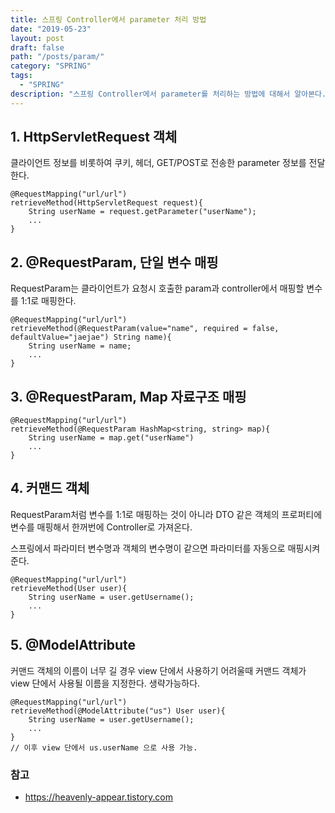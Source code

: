 ```yaml
---
title: 스프링 Controller에서 parameter 처리 방법
date: "2019-05-23"
layout: post
draft: false
path: "/posts/param/"
category: "SPRING"
tags:
  - "SPRING"
description: "스프링 Controller에서 parameter를 처리하는 방법에 대해서 알아본다."
---
```


## 1. HttpServletRequest 객체
클라이언트 정보를 비롯하여 쿠키, 헤더, GET/POST로 전송한 parameter 정보를 전달한다.
```
@RequestMapping("url/url")
retrieveMethod(HttpServletRequest request){
	String userName = request.getParameter("userName");
	...
}
```

## 2. @RequestParam, 단일 변수 매핑
RequestParam는 클라이언트가 요청시 호출한 param과 controller에서 매핑할 변수를 1:1로 매핑한다.

```
@RequestMapping("url/url")
retrieveMethod(@RequestParam(value="name", required = false, defaultValue="jaejae") String name){
	String userName = name;
	...
}
```

## 3. @RequestParam, Map 자료구조 매핑
```
@RequestMapping("url/url")
retrieveMethod(@RequestParam HashMap<string, string> map){
	String userName = map.get("userName")
	...
}
```

## 4. 커맨드 객체
RequestParam처럼 변수를 1:1로 매핑하는 것이 아니라
DTO 같은 객체의 프로퍼티에 변수를 매핑해서 한꺼번에 Controller로 가져온다.

스프링에서 파라미터 변수명과 객체의 변수명이 같으면
파라미터를 자동으로 매핑시켜 준다.

```
@RequestMapping("url/url")
retrieveMethod(User user){
	String userName = user.getUsername();
	...
}
```

## 5. @ModelAttribute
커맨드 객체의 이름이 너무 길 경우 view 단에서 사용하기 어려울때
커맨드 객체가 view 단에서 사용될 이름을 지정한다.
생략가능하다.
```
@RequestMapping("url/url")
retrieveMethod(@ModelAttribute("us") User user){
	String userName = user.getUsername();
	...
}
// 이후 view 단에서 us.userName 으로 사용 가능.
```


### 참고
- https://heavenly-appear.tistory.com
